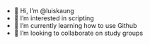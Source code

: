 - 👋 Hi, I’m @luiskaung
- 👀 I’m interested in scripting
- 🌱 I’m currently learning how to use Github
- 💞️ I’m looking to collaborate on study groups

<!---
luiskaung/luiskaung is a ✨ special ✨ repository because its `README.md` (this file) appears on your GitHub profile.
You can click the Preview link to take a look at your changes.
--->
